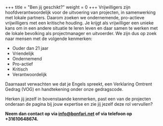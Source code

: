 +++
title = "Ben jij geschikt?"
weight = 0
+++
Vrijwilligers zijn hoofdverantwoordelijk voor de uitvoering van projecten, in samenwerking met lokale partners. Daarom zoeken we ondernemende, pro-actieve vrijwilligers met een kritische houding. Je krijgt als vrijwilliger een unieke kans om in een andere situatie te leren leven en daar samen te werken met de lokale bevolking als projectmanager en uitvoerder. We zijn dus op zoek naar mensen met de volgende kenmerken:
<ul class="list-styled text-justify">
    <li>Ouder dan 21 jaar</li>
    <li>Vriendelijk</li>
    <li>Ondernemend</li>
    <li>Pro-actief</li>
    <li>Kritisch</li>
    <li>Verantwoordelijk</li>
</ul>
Daarnaast verwachten we dat je Engels spreekt, een Verklaring Omtrent Gedrag (VOG) en handtekening onder onze gedragscode.

Herken jij jezelf in bovenstaande kenmerken, past een van de projecten onderaan de pagina bij jouw expertise en zie jij jezelf deze rol vervullen?

<p class="text-muted"><strong> Neem dan contact op via 
    <a href="mailto:info@bonfari.net" class="page-scroll">info@bonfari.net</a> of via telefoon op +31610648674.</strong>
</p>
